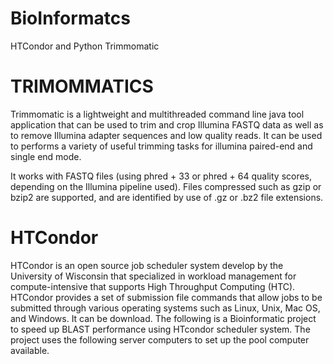 # BioInformatcs
HTCondor and Python Trimmomatic

# TRIMOMMATICS
Trimmomatic is a lightweight and multithreaded command line java tool application that can be used to trim and crop Illumina FASTQ data as well as to remove Illumina adapter sequences and low quality reads.  It can be used to performs a variety of useful trimming tasks for illumina paired-end and single end mode.

It works with FASTQ files (using phred + 33 or phred + 64 quality scores, depending on the Illumina pipeline used). Files compressed such as gzip or bzip2 are supported, and are identified by use of .gz or .bz2 file extensions.

# HTCondor 
HTCondor is an open source job scheduler system develop by the University of Wisconsin that specialized in workload management for compute-intensive that supports High Throughput Computing (HTC).  HTCondor provides a set of submission file commands that allow jobs to be submitted through various operating systems such as Linux, Unix, Mac OS, and Windows. It can be download. The following is a Bioinformatic project to speed up BLAST performance using HTcondor scheduler system. The project uses the following server computers to set up the pool computer available.
